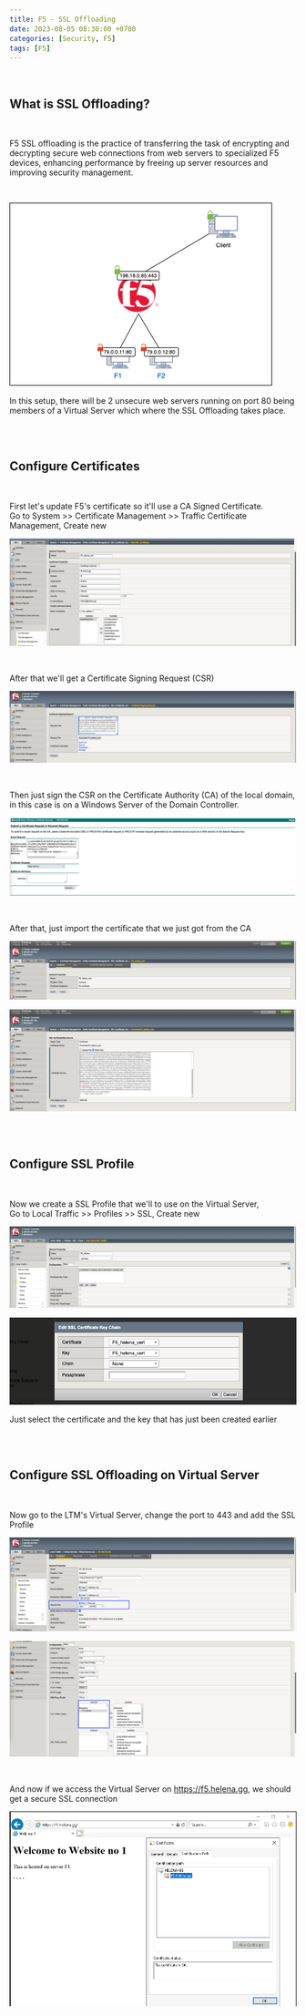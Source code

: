 ```yaml
---
title: F5 - SSL Offloading
date: 2023-08-05 08:30:00 +0700
categories: [Security, F5]
tags: [F5]
---
```


<br>

## What is SSL Offloading?

<br>

F5 SSL offloading is the practice of transferring the task of encrypting and decrypting secure web connections from web servers to specialized F5 devices, enhancing performance by freeing up server resources and improving security management.

<br>

![x](/static/2023-08-05-f5-ssl-offload/01.png)

In this setup, there will be 2 unsecure web servers running on port 80 being members of a Virtual Server which where the SSL Offloading takes place. <br>


<br>
<br>

## Configure Certificates

<br>

First let's update F5's certificate so it'll use a CA Signed Certificate. <br>
Go to System >> Certificate Management >> Traffic Certificate Management, Create new


![x](/static/2023-08-05-f5-ssl-offload/02.png)

<br>

After that we'll get a Certificate Signing Request (CSR)

![x](/static/2023-08-05-f5-ssl-offload/03.png)

<br>

Then just sign the CSR on the Certificate Authority (CA) of the local domain, in this case is on a Windows Server of the Domain Controller.

![x](/static/2023-08-05-f5-ssl-offload/04.png)

<br>

After that, just import the certificate that we just got from the CA 


![x](/static/2023-08-05-f5-ssl-offload/05.png)

![x](/static/2023-08-05-f5-ssl-offload/06.png)

<br>
<br>


## Configure SSL Profile

<br>

Now we create a SSL Profile that we'll to use on the Virtual Server, <br>
Go to Local Traffic >> Profiles >> SSL, Create new

![x](/static/2023-08-05-f5-ssl-offload/08.png)

![x](/static/2023-08-05-f5-ssl-offload/09.png)

Just select the certificate and the key that has just been created earlier

<br>
<br>

## Configure SSL Offloading on Virtual Server

<br>

Now go to the LTM's Virtual Server, change the port to 443 and add the SSL Profile

![x](/static/2023-08-05-f5-ssl-offload/10.png)

![x](/static/2023-08-05-f5-ssl-offload/11.png)

<br>

And now if we access the Virtual Server on https://f5.helena.gg, we should get a secure SSL connection

![x](/static/2023-08-05-f5-ssl-offload/12.png)


<br>